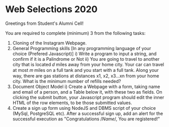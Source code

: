 # Web Selections 2020
Greetings from Student's Alumni Cell! 

You are required to complete (minimum) 3 from the following tasks:

1. Cloning of the Instagram Webpage.
2. General Programming skills [In any programming language of your choice (Prefered Javascript)]
i) Write a program to input a string, and confirm if it is a Palindrome or Not 
ii) You are going to travel to another city that is located 𝑑 miles away from your home city. Your car can travel at most 𝑚 miles on a full tank and you start with a full tank.       Along your way, there are gas stations at distances x1, x2, x3...xn from your home city. What is the minimum number of refills needed?
3. Document Object Model
i) Create a Webpage with a form, taking name and email of a person, and a Table below it, with these two as fields. On clicking the submit button, your Javascript program             should edit the inner HTML of the row elements, to be those submitted values. 
4. Create a sign up form using NodeJS and DBMS script of your choice (MySql, PostgreSQL etc). 
   After a successful sign up, add an alert for the successful execution as "Congratulations /*Name*/, You are registered!" 
   
